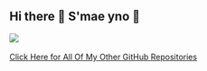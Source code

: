 ## Hi there 👋 S'mae yno 👋

<img align="center" src="https://github-readme-stats.vercel.app/api/top-langs/?username=Dunvantkai"/> <br><br>
[Click Here for All Of My Other GitHub Repositories](https://github.com/Dunvantkai?tab=repositories&q=&type=&language=&sort=)

<!--
**Dunvantkai/Dunvantkai** is a ✨ _special_ ✨ repository because its `README.md` (this file) appears on your GitHub profile.

Here are some ideas to get you started:
-<img align="center" src="https://github-readme-stats.vercel.app/api/top-langs/?username=Dunvantkai"/>
- 🔭 I’m currently working on ...
- 🌱 I’m currently learning ...
- 👯 I’m looking to collaborate on ...
- 🤔 I’m looking for help with ...
- 💬 Ask me about ...
- 📫 How to reach me: ...
- 😄 Pronouns: ...
- ⚡ Fun fact: ...
-->
